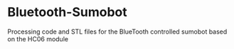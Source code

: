 # Bluetooth-Sumobot
Processing code and STL files for the BlueTooth controlled sumobot based on the HC06 module
